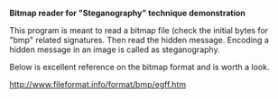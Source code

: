 **Bitmap reader for "Steganography" technique demonstration**

This program is meant to read a bitmap file (check the initial bytes for "bmp" related signatures. Then read the hidden message. 
Encoding a hidden message in an image is called as steganography. 

Below is excellent reference on the bitmap format and is worth a look. 

http://www.fileformat.info/format/bmp/egff.htm
